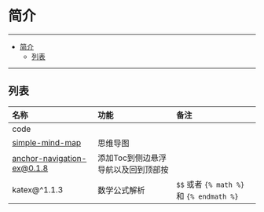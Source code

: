 # 简介

---

- [简介](#简介)
  - [列表](#列表)

---

## 列表

| 名称                                    | 功能                                | 备注                                      |
| :-------------------------------------- | :---------------------------------- | :---------------------------------------- |
| code                                    |                                     |                                           |
| [simple-mind-map](./simple-mind-map.md) | 思维导图                            |                                           |
| anchor-navigation-ex@0.1.8              | 添加Toc到侧边悬浮导航以及回到顶部按 |                                           |
| katex@^1.1.3                            | 数学公式解析                        | `$$` 或者 `{% math %}` 和 `{% endmath %}` |
